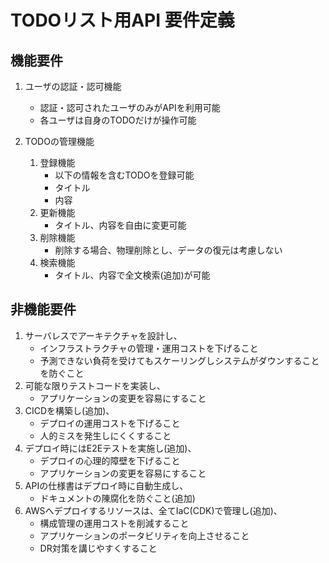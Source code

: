 # TODOリスト用API 要件定義
## 機能要件
1. ユーザの認証・認可機能
   - 認証・認可されたユーザのみがAPIを利用可能
   - 各ユーザは自身のTODOだけが操作可能

1. TODOの管理機能
   1. 登録機能
      - 以下の情報を含むTODOを登録可能
      - タイトル
      - 内容
   1. 更新機能
      - タイトル、内容を自由に変更可能
   1. 削除機能
      - 削除する場合、物理削除とし、データの復元は考慮しない
   1. 検索機能
      - タイトル、内容で全文検索(追加)が可能

## 非機能要件
1. サーバレスでアーキテクチャを設計し、
   - インフラストラクチャの管理・運用コストを下げること
   - 予測できない負荷を受けてもスケーリングしシステムがダウンすることを防ぐこと
1. 可能な限りテストコードを実装し、
   - アプリケーションの変更を容易にすること
2. CICDを構築し(追加)、
   - デプロイの運用コストを下げること
   - 人的ミスを発生しにくくすること
3. デプロイ時にはE2Eテストを実施し(追加)、
   - デプロイの心理的障壁を下げること
   - アプリケーションの変更を容易にすること
4. APIの仕様書はデプロイ時に自動生成し、
   - ドキュメントの陳腐化を防ぐこと(追加)
5. AWSへデプロイするリソースは、全てIaC(CDK)で管理し(追加)、
   - 構成管理の運用コストを削減すること
   - アプリケーションのポータビリティを向上させること
   - DR対策を講じやすくすること
